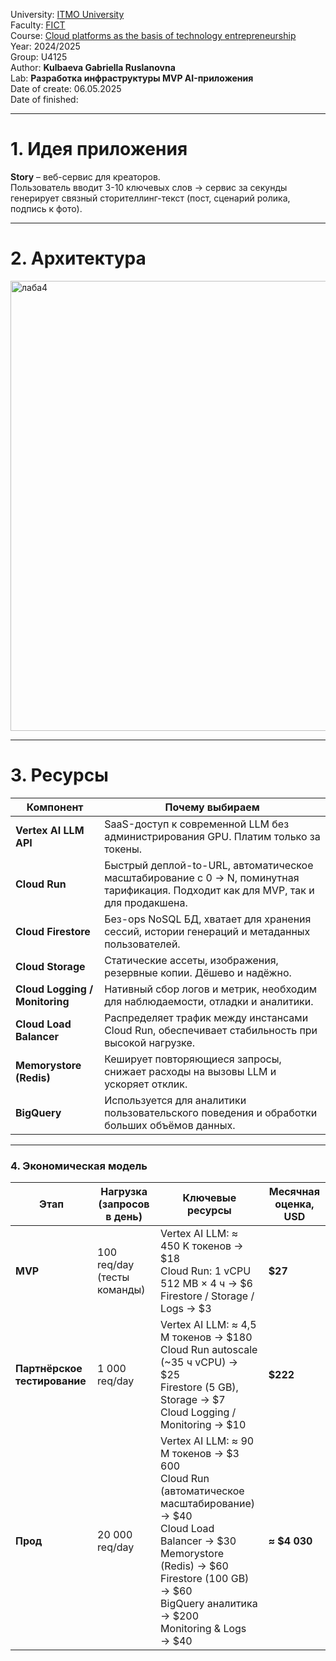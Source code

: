 University: [ITMO University](https://itmo.ru/ru/)  
Faculty: [FICT](https://fict.itmo.ru)  
Course: [Cloud platforms as the basis of technology entrepreneurship](https://itmo-ict-faculty.github.io/cloud-platforms-as-the-basis-of-technology-entrepreneurship/)  
Year: 2024/2025  
Group: U4125  
Author: **Kulbaeva Gabriella Ruslanovna**  
Lab: **Разработка инфраструктуры MVP AI-приложения**  
Date of create: 06.05.2025  
Date of finished:   

---

# 1. Идея приложения

**Story** – веб-сервис для креаторов.  
Пользователь вводит 3-10 ключевых слов → сервис за секунды генерирует связный сторителлинг-текст (пост, сценарий ролика, подпись к фото).  

---

# 2. Архитектура  
<img width="720" alt="лаба4" src="https://github.com/user-attachments/assets/ce972b7a-b05c-4da7-b516-e25d3a451c0f" />  

---

# 3. Ресурсы  

| Компонент                 | Почему выбираем |
|---------------------------|-----------------|
| **Vertex AI LLM API**     | SaaS-доступ к современной LLM без администрирования GPU. Платим только за токены. |
| **Cloud Run**             | Быстрый деплой-to-URL, автоматическое масштабирование с 0 → N, поминутная тарификация. Подходит как для MVP, так и для продакшена. |
| **Cloud Firestore**       | Без-ops NoSQL БД, хватает для хранения сессий, истории генераций и метаданных пользователей. |
| **Cloud Storage**         | Статические ассеты, изображения, резервные копии. Дёшево и надёжно. |
| **Cloud Logging / Monitoring** | Нативный сбор логов и метрик, необходим для наблюдаемости, отладки и аналитики. |
| **Cloud Load Balancer**   | Распределяет трафик между инстансами Cloud Run, обеспечивает стабильность при высокой нагрузке. |
| **Memorystore (Redis)**   | Кеширует повторяющиеся запросы, снижает расходы на вызовы LLM и ускоряет отклик. |
| **BigQuery**              | Используется для аналитики пользовательского поведения и обработки больших объёмов данных. |


---


### 4. Экономическая модель

| Этап                     | Нагрузка (запросов в день) | Ключевые ресурсы                                                                                                                                       | Месячная оценка, USD |
|--------------------------|----------------------------|--------------------------------------------------------------------------------------------------------------------------------------------------------|----------------------|
| **MVP**                  | 100 req/day (тесты команды) | Vertex AI LLM: ≈ 450 K токенов → \$18<br>Cloud Run: 1 vCPU 512 MB × 4 ч → \$6<br>Firestore / Storage / Logs → \$3                                     | **\$27**             |
| **Партнёрское тестирование** | 1 000 req/day              | Vertex AI LLM: ≈ 4,5 M токенов → \$180<br>Cloud Run autoscale (~35 ч vCPU) → \$25<br>Firestore (5 GB), Storage → \$7<br>Cloud Logging / Monitoring → \$10 | **\$222**            |
| **Прод**                 | 20 000 req/day              | Vertex AI LLM: ≈ 90 M токенов → \$3 600<br>Cloud Run (автоматическое масштабирование) → \$40<br>Cloud Load Balancer → \$30<br>Memorystore (Redis) → \$60<br>Firestore (100 GB) → \$60<br>BigQuery аналитика → \$200<br>Monitoring & Logs → \$40 | **≈ \$4 030**         |





